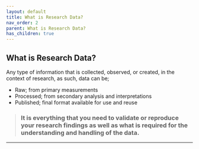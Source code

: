 ```yaml
---
layout: default
title: What is Research Data?
nav_order: 2
parent: What is Research Data?
has_children: true
---
```

## What is Research Data?
Any type of information that is collected, observed, or created, in the context of research, as such, data can be;

- Raw; from primary measurements
- Processed; from secondary analysis and interpretations
- Published; final format available for use and reuse
> ### It is everything that you need to validate or reproduce your research findings as well as what is required for the understanding and handling of the data.


---
